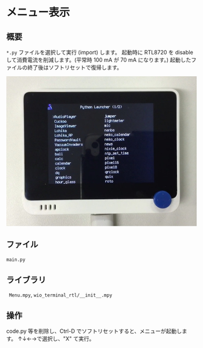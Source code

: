 # メニュー表示

## 概要
`*.py` ファイルを選択して実行 (import) します。
起動時に RTL8720 を disable して消費電流を削減します。(平常時 100 mA が 70 mA になります。)
起動したファイルの終了後はソフトリセットで復帰します。

[![YouTube](./Menu.jpg)](https://www.youtube.com/watch?v=-xqw1cK0C4o)

## ファイル
   `main.py`

## ライブラリ
   ` Menu.mpy`, `wio_terminal_rtl/__init__.mpy`

## 操作
code.py 等を削除し、Ctrl-D でソフトリセットすると、メニューが起動します。
↑↓←→で選択し、"X" て実行。
    
